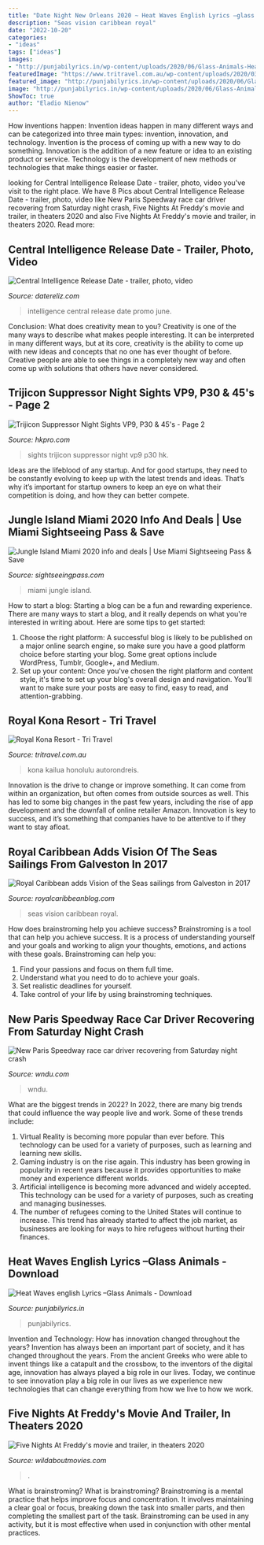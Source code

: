 ```yaml
---
title: "Date Night New Orleans 2020 ~ Heat Waves English Lyrics –glass Animals"
description: "Seas vision caribbean royal"
date: "2022-10-20"
categories:
- "ideas"
tags: ["ideas"]
images:
- "http://punjabilyrics.in/wp-content/uploads/2020/06/Glass-Animals-Heat-Waves-Official-Video-1-20-screenshot-1024x576.jpg"
featuredImage: "https://www.tritravel.com.au/wp-content/uploads/2020/03/47161722.jpg"
featured_image: "http://punjabilyrics.in/wp-content/uploads/2020/06/Glass-Animals-Heat-Waves-Official-Video-1-20-screenshot-1024x576.jpg"
image: "http://punjabilyrics.in/wp-content/uploads/2020/06/Glass-Animals-Heat-Waves-Official-Video-1-20-screenshot-1024x576.jpg"
ShowToc: true
author: "Eladio Nienow"
---
```



How inventions happen:
Invention ideas happen in many different ways and can be categorized into three main types: invention, innovation, and technology. Invention is the process of coming up with a new way to do something. Innovation is the addition of a new feature or idea to an existing product or service. Technology is the development of new methods or technologies that make things easier or faster.

	

		
looking for Central Intelligence Release Date - trailer, photo, video you've visit to the right place. We have 8 Pics about Central Intelligence Release Date - trailer, photo, video like New Paris Speedway race car driver recovering from Saturday night crash, Five Nights At Freddy&#039;s movie and trailer, in theaters 2020 and also Five Nights At Freddy&#039;s movie and trailer, in theaters 2020. Read more:
		
    
## Central Intelligence Release Date - Trailer, Photo, Video

<img loading=lazy src="https://www.datereliz.com/wp-content/uploads/2016/04/central_intelligence_still.jpg" onerror="this.onerror=null;this.src='https://tse1.mm.bing.net/th?id=OIP.t2kvVNveRHZ1HDHHwadukAHaE8&amp;pid=15.1';" alt="Central Intelligence Release Date - trailer, photo, video">

_Source: datereliz.com_

>intelligence central release date promo june. 

	

Conclusion: What does creativity mean to you?
Creativity is one of the many ways to describe what makes people interesting. It can be interpreted in many different ways, but at its core, creativity is the ability to come up with new ideas and concepts that no one has ever thought of before. Creative people are able to see things in a completely new way and often come up with solutions that others have never considered.

    
## Trijicon Suppressor Night Sights VP9, P30 &amp; 45&#039;s - Page 2

<img loading=lazy src="https://www.hkpro.com/forum/attachments/hk-nfa-talk/114554d1495068895-trijicon-suppressor-night-sights-vp9-p30-45-s-20170517_204346_resized.jpg" onerror="this.onerror=null;this.src='https://tse2.mm.bing.net/th?id=OIP.2X9tcpyBd1iR__9nei1P6AHaNK&amp;pid=15.1';" alt="Trijicon Suppressor Night Sights VP9, P30 &amp; 45&#039;s - Page 2">

_Source: hkpro.com_

>sights trijicon suppressor night vp9 p30 hk. 

	

Ideas are the lifeblood of any startup. And for good startups, they need to be constantly evolving to keep up with the latest trends and ideas. That’s why it’s important for startup owners to keep an eye on what their competition is doing, and how they can better compete.

    
## Jungle Island Miami 2020 Info And Deals | Use Miami Sightseeing Pass &amp; Save

<img loading=lazy src="https://www.sightseeingpass.com/images/attractions/attraction-images-670x270/miami/AttImg_JungleIslandMiami2_large.jpg" onerror="this.onerror=null;this.src='https://tse4.mm.bing.net/th?id=OIP.NGh0AcEfHE7gSkoCSIL99gHaC_&amp;pid=15.1';" alt="Jungle Island Miami 2020 info and deals | Use Miami Sightseeing Pass &amp; Save">

_Source: sightseeingpass.com_

>miami jungle island. 

	

How to start a blog:
Starting a blog can be a fun and rewarding experience. There are many ways to start a blog, and it really depends on what you're interested in writing about. Here are some tips to get started: 
1. Choose the right platform: A successful blog is likely to be published on a major online search engine, so make sure you have a good platform choice before starting your blog. Some great options include WordPress, Tumblr, Google+, and Medium. 
2. Set up your content: Once you've chosen the right platform and content style, it's time to set up your blog's overall design and navigation. You'll want to make sure your posts are easy to find, easy to read, and attention-grabbing. 

    
## Royal Kona Resort - Tri Travel

<img loading=lazy src="https://www.tritravel.com.au/wp-content/uploads/2020/03/47161722.jpg" onerror="this.onerror=null;this.src='https://tse4.mm.bing.net/th?id=OIP.69QrPwFZi8Q6uJaa40QNKAHaE2&amp;pid=15.1';" alt="Royal Kona Resort - Tri Travel">

_Source: tritravel.com.au_

>kona kailua honolulu autorondreis. 

	

Innovation is the drive to change or improve something. It can come from within an organization, but often comes from outside sources as well. This has led to some big changes in the past few years, including the rise of app development and the downfall of online retailer Amazon. Innovation is key to success, and it’s something that companies have to be attentive to if they want to stay afloat.

    
## Royal Caribbean Adds Vision Of The Seas Sailings From Galveston In 2017

<img loading=lazy src="https://www.royalcaribbeanblog.com/sites/default/files/fb/vision-of-the-seas.jpg" onerror="this.onerror=null;this.src='https://tse4.mm.bing.net/th?id=OIP.8XLPptmr4j87lpqNh9KlAAHaE1&amp;pid=15.1';" alt="Royal Caribbean adds Vision of the Seas sailings from Galveston in 2017">

_Source: royalcaribbeanblog.com_

>seas vision caribbean royal. 

	

How does brainstroming help you achieve success?
Brainstroming is a tool that can help you achieve success. It is a process of understanding yourself and your goals and working to align your thoughts, emotions, and actions with these goals. Brainstroming can help you: 
1. Find your passions and focus on them full time.
2. Understand what you need to do to achieve your goals.
3. Set realistic deadlines for yourself.
4. Take control of your life by using brainstroming techniques.

    
## New Paris Speedway Race Car Driver Recovering From Saturday Night Crash

<img loading=lazy src="https://gray-wndu-prod.cdn.arcpublishing.com/resizer/BazXLCKhEzhn5i3OtUMRBy-q5rM=/980x0/smart/cloudfront-us-east-1.images.arcpublishing.com/gray/YW6BLFBGY5B7VNHX6ZYP5WKRUI.jpg" onerror="this.onerror=null;this.src='https://tse3.mm.bing.net/th?id=OIP.gnsBYFi37qKvb2yKUuuDNgHaFj&amp;pid=15.1';" alt="New Paris Speedway race car driver recovering from Saturday night crash">

_Source: wndu.com_

>wndu. 

	

What are the biggest trends in 2022?
In 2022, there are many big trends that could influence the way people live and work. Some of these trends include: 
1) Virtual Reality is becoming more popular than ever before. This technology can be used for a variety of purposes, such as learning and learning new skills. 
2) Gaming industry is on the rise again. This industry has been growing in popularity in recent years because it provides opportunities to make money and experience different worlds. 
3) Artificial intelligence is becoming more advanced and widely accepted. This technology can be used for a variety of purposes, such as creating and managing businesses. 
4) The number of refugees coming to the United States will continue to increase. This trend has already started to affect the job market, as businesses are looking for ways to hire refugees without hurting their finances.

    
## Heat Waves English Lyrics –Glass Animals - Download

<img loading=lazy src="http://punjabilyrics.in/wp-content/uploads/2020/06/Glass-Animals-Heat-Waves-Official-Video-1-20-screenshot-1024x576.jpg" onerror="this.onerror=null;this.src='https://tse1.mm.bing.net/th?id=OIP.184B76110KQgMVqsc3BL9AHaEK&amp;pid=15.1';" alt="Heat Waves english Lyrics –Glass Animals - Download">

_Source: punjabilyrics.in_

>punjabilyrics. 

	

Invention and Technology: How has innovation changed throughout the years?
Invention has always been an important part of society, and it has changed throughout the years. From the ancient Greeks who were able to invent things like a catapult and the crossbow, to the inventors of the digital age, innovation has always played a big role in our lives. Today, we continue to see innovation play a big role in our lives as we experience new technologies that can change everything from how we live to how we work.

    
## Five Nights At Freddy&#039;s Movie And Trailer, In Theaters 2020

<img loading=lazy src="https://www.wildaboutmovies.com/wp-content/uploads/Five-Nights-At-Freddies-poster.jpg" onerror="this.onerror=null;this.src='https://tse2.mm.bing.net/th?id=OIP.btzBblTpOuJ308Y5CBvO7AHaLH&amp;pid=15.1';" alt="Five Nights At Freddy&#039;s movie and trailer, in theaters 2020">

_Source: wildaboutmovies.com_

>. 

	

What is brainstroming?
What is brainstroming? Brainstroming is a mental practice that helps improve focus and concentration. It involves maintaining a clear goal or focus, breaking down the task into smaller parts, and then completing the smallest part of the task. Brainstroming can be used in any activity, but it is most effective when used in conjunction with other mental practices.

